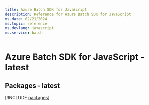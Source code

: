 ```yaml
---
title: Azure Batch SDK for JavaScript
description: Reference for Azure Batch SDK for JavaScript
ms.date: 02/21/2024
ms.topic: reference
ms.devlang: javascript
ms.service: batch
---
```

# Azure Batch SDK for JavaScript - latest
## Packages - latest
[!INCLUDE [packages](batch-index.md)]